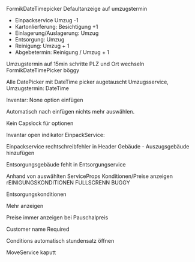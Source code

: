FormikDateTimepicker Defaultanzeige auf umzugstermin

* Einpackservice Umzug -1
* Kartonlierferung: Besichtigung +1
* Einlagerung/Auslagerung: Umzug
* Entsorgung: Umzug
* Reinigung: Umzug + 1
* Abgebetermin: Reinigung / Umzug + 1


Umzugstermin auf 15min schritte
PLZ und Ort wechseln
FormikDateTimePicker böggy

Alle DatePicker mit DateTime picker augetauscht
Umzugsservice, Umzugstermin: DateTime



Inventar: None option einfügen

Automatisch nach einfügen nichts mehr auswählen.

Kein Capslock für optionen

Invantar open indikator
EinpackService:

Einpackservice rechtschreibfehler in Header
Gebäude - Auszugsgebäude hinzufügen

Entsorgungsgebäude fehlt in Entsorgungservice


Anhand von auswählten ServiceProps Konditionen/Preise anzeigen
rEINIGUNGSKONDITIONEN FULLSCRENN BUGGY

Entsorgungskonditionen

Mehr anzeigen

Preise immer anzeigen bei Pauschalpreis


Customer name Required

Conditions automatisch stundensatz öffnen

MoveService kaputt
